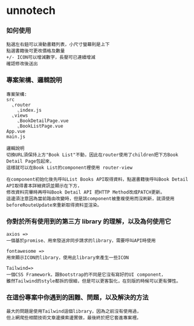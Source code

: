 # unnotech

### 如何使用
```
點選左右鈕可以滑動書籍列表，小尺寸螢幕則是上下
點選書籍後可更改價格及數量
+/- ICON可以增減數字，長壓可已連續增減
確認修改後送出
```

### 專案架構、邏輯說明
```
專案架構:
src
  ⌞router
    ⌞index.js
  ⌞views
    ⌞BookDetailPage.vue
    ⌞BookListPage.vue
App.vue
main.js

邏輯說明
切換URL須保持上方"Book List"不動，因此在router使用了children把下方Book Detail Page包起來，
這樣就可以在Book List的component裡使用 router-view

在component初始化後先呼叫List Books API取得資料，點選書籍後呼叫Book Detail API取得書本詳細資訊並顯示在下方，
修改資料完畢時再呼叫Book Detail API 把HTTP Method改成PATCH更新。
這邊須注意因為當前路由改變時，但是該component被重複使用而沒刷新，就須使用beforeRouteUpdate來重新取得資料並渲染。
```

### 你對於所有使用到的第三方 library 的理解，以及為何使用它
```
axios => 
一個基於promise、用來發送非同步請求的library，需要呼叫API時使用

fontawesome => 
用來顯示ICON的library，使用此library來產生一些ICON

Tailwind=>
一個CSS Framework，跟Bootstrap的不同是它沒有寫好的UI component，
雖然Tailwind的style都拆的很細，但是可以更客製化，在刻版的時候可以更有彈性。
```

### 在這份專案中你遇到的困難、問題，以及解決的方法
```
最大的問題是使用Tailwind這個library，因為之前沒有使用過，
但上網爬些相關技術文章邊摸索邊實做，最後終於把它套進專案裡。
```
